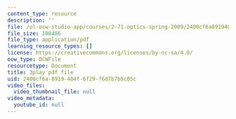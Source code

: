 ```yaml
---
content_type: resource
description: ''
file: /ol-ocw-studio-app/courses/2-71-optics-spring-2009/2400cf6a8919404f6f29f6d7b7b5c05c_933cBlGFDcs.pdf
file_size: 108486
file_type: application/pdf
learning_resource_types: []
license: https://creativecommons.org/licenses/by-nc-sa/4.0/
ocw_type: OCWFile
resourcetype: Document
title: 3play pdf file
uid: 2400cf6a-8919-404f-6f29-f6d7b7b5c05c
video_files:
  video_thumbnail_file: null
video_metadata:
  youtube_id: null
---
```

